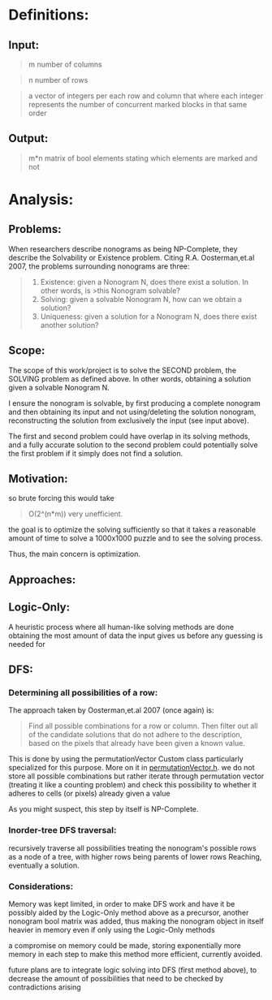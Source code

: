 # Definitions:

## Input:
>m number of columns

>n number of rows

>a vector of integers per each row and column that where each integer represents the number of concurrent marked blocks in that same order

## Output:
>m*n matrix of bool elements stating which elements are marked  and not


# Analysis:

## Problems:
When researchers describe nonograms as being NP-Complete, they describe the Solvability or Existence problem. Citing R.A. Oosterman,et.al 2007, the problems surrounding nonograms are three:

>1. Existence: given a Nonogram N, does there exist a solution. In other words, is >this Nonogram solvable?
>2. Solving: given a solvable Nonogram N, how can we obtain a solution?
>3. Uniqueness: given a solution for a Nonogram N, does there exist another solution?

## Scope:

The scope of this work/project is to solve the SECOND problem, the SOLVING problem as defined above. In other words, obtaining a solution given a solvable Nonogram N.

I ensure the nonogram is solvable, by first producing a complete nonogram and then obtaining its input and not using/deleting the solution nonogram, reconstructing the solution from exclusively the input (see input above). 

The first and second problem could have overlap in its solving methods, and a fully accurate solution to the second problem could potentially solve the first problem if it simply does not find a solution.

## Motivation:
so brute forcing this would take 
>O(2^(n*m))
very unefficient.

the goal is to optimize the solving sufficiently so that it takes a reasonable amount of time to solve a 1000x1000 puzzle and to see the solving process.

Thus, the main concern is optimization.

## Approaches:
## Logic-Only:
A heuristic process where all human-like solving methods are done obtaining the most amount of data the input gives us before any guessing is needed for 

## DFS:
### Determining all possibilities of a row:
The approach taken by Oosterman,et.al 2007 (once again) is:
>Find all possible combinations for a row or column. 
>Then filter out all of the candidate solutions that do not adhere to the description, based on the pixels that already have been given a known value.

This is done by using the permutationVector Custom class particularly specialized for this purpose. More on it in [permutationVector.h](./src/permutationVector.h). 
we do not store all possible combinations but rather iterate through permutation vector (treating it like a counting problem) and check this possibility to whether it adheres to cells (or pixels) already given a value

As you might suspect, this step by itself is NP-Complete.

### Inorder-tree DFS traversal:
recursively traverse all possibilities treating the nonogram's possible rows as a node of a tree, with higher rows being parents of lower rows
Reaching, eventually a solution.

### Considerations:
Memory was kept limited, in order to make DFS work and have it be possibly aided by the Logic-Only method above as a precursor,
another nonogram bool matrix was added, thus making the nonogram object in itself heavier in memory even if only using the Logic-Only methods

a compromise on memory could be made, storing exponentially more memory in each step to make this method more efficient, currently avoided.

future plans are to integrate logic solving into DFS (first method above), to decrease the amount of possibilities that need to be checked by contradictions arising
